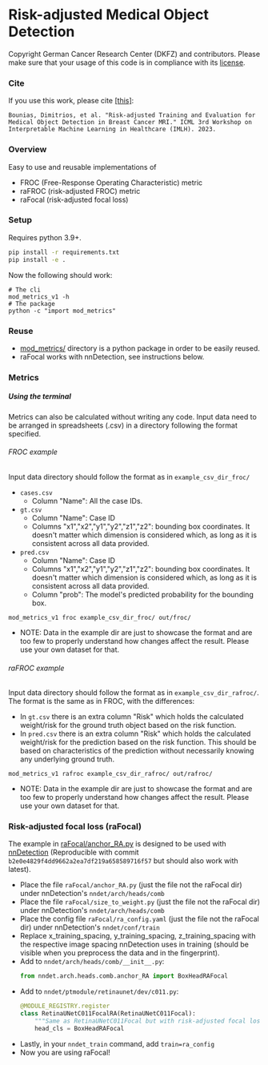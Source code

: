 <!-- 
SPDX-FileCopyrightText: Copyright 2024 German Cancer Research Center (DKFZ) and contributors.
SPDX-License-Identifier: BSD-3-Clause
 -->

# Risk-adjusted Medical Object Detection

Copyright German Cancer Research Center (DKFZ) and contributors. Please make sure that your usage of this code is in compliance with its [license](./LICENSE).

### Cite

If you use this work, please cite [[this]](https://openreview.net/pdf?id=WwceaG9wOU):

```
Bounias, Dimitrios, et al. "Risk-adjusted Training and Evaluation for Medical Object Detection in Breast Cancer MRI." ICML 3rd Workshop on Interpretable Machine Learning in Healthcare (IMLH). 2023.
```

### Overview

Easy to use and reusable implementations of 

* FROC (Free-Response Operating Characteristic) metric
* raFROC (risk-adjusted FROC) metric
* raFocal (risk-adjusted focal loss)


### Setup

Requires python 3.9+. 

```bash
pip install -r requirements.txt
pip install -e .
```

Now the following should work:

```
# The cli
mod_metrics_v1 -h 
# The package
python -c "import mod_metrics"
```

### Reuse

* [mod_metrics/](./mod_metrics/) directory is a python package in order to be easily reused.
* raFocal works with nnDetection, see instructions below.

### Metrics

##### Using the terminal

Metrics can also be calculated without writing any code. Input data need to be arranged in spreadsheets (.csv) in a directory following the format specified.

###### FROC example

Input data directory should follow the format as in `example_csv_dir_froc/`

* `cases.csv` 
    * Column "Name": All the case IDs.
* `gt.csv` 
    * Column "Name": Case ID
    * Columns "x1","x2","y1","y2","z1","z2": bounding box coordinates. It doesn't matter which dimension is considered which, as long as it is consistent across all data provided.
* `pred.csv` 
    * Column "Name": Case ID
    * Columns "x1","x2","y1","y2","z1","z2": bounding box coordinates. It doesn't matter which dimension is considered which, as long as it is consistent across all data provided.
    * Column "prob": The model's predicted probability for the bounding box.

```
mod_metrics_v1 froc example_csv_dir_froc/ out/froc/
```

* NOTE: Data in the example dir are just to showcase the format and are too few to properly understand how changes affect the result. Please use your own dataset for that.

###### raFROC example

Input data directory should follow the format as in `example_csv_dir_rafroc/`. The format is the same as in FROC, with the differences:

* In `gt.csv` there is an extra column "Risk" which holds the calculated weight/risk for the ground truth object based on the risk function.
* In `pred.csv` there is an extra column "Risk" which holds the calculated weight/risk for the prediction based on the risk function. This should be based on characteristics of the prediction without necessarily knowing any underlying ground truth.

```
mod_metrics_v1 rafroc example_csv_dir_rafroc/ out/rafroc/
```

* NOTE: Data in the example dir are just to showcase the format and are too few to properly understand how changes affect the result. Please use your own dataset for that.

### Risk-adjusted focal loss (raFocal)

The example in [raFocal/anchor_RA.py](./raFocal/anchor_RA.py) is designed to be used with [nnDetection](https://github.com/MIC-DKFZ/nnDetection) (Reproducible with commit `b2e0e4829f4dd9662a2ea7df219a658589716f57` but should also work with latest).

* Place the file `raFocal/anchor_RA.py` (just the file not the raFocal dir) under nnDetection's `nndet/arch/heads/comb`
* Place the file `raFocal/size_to_weight.py` (just the file not the raFocal dir) under nnDetection's `nndet/arch/heads/comb`
* Place the config file `raFocal/ra_config.yaml` (just the file not the raFocal dir) under nnDetection's `nndet/conf/train`
* Replace x_training_spacing, y_training_spacing, z_training_spacing with the respective image spacing nnDetection uses in training (should be visible when you preprocess the data and in the fingerprint).
* Add to `nndet/arch/heads/comb/__init__.py`: 
    ```python
    from nndet.arch.heads.comb.anchor_RA import BoxHeadRAFocal
    ```
* Add to `nndet/ptmodule/retinaunet/dev/c011.py`: 
    ```python
    @MODULE_REGISTRY.register
    class RetinaUNetC011FocalRA(RetinaUNetC011Focal):
        """Same as RetinaUNetC011Focal but with risk-adjusted focal loss."""
        head_cls = BoxHeadRAFocal
    ```
* Lastly, in your `nndet_train` command, add `train=ra_config`
* Now you are using raFocal!
